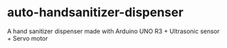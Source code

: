 # auto-handsanitizer-dispenser
A hand sanitizer dispenser made with Arduino UNO R3 + Ultrasonic sensor + Servo motor
